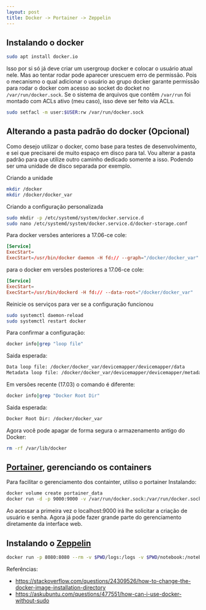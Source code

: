 ```yaml
---
layout: post
title: Docker -> Portainer -> Zeppelin
---
```

## Instalando o docker
```bash
sudo apt install docker.io
```
Isso por si só já deve criar um usergroup docker e colocar o usuário atual nele. Mas ao tentar rodar pode aparecer urescuem erro de permissão. Pois o mecanismo o qual adicionar o usuário ao grupo docker garante permissão para rodar o docker com acesso ao socket do docket no ```/var/run/docker.sock```. Se o sistema de arquivos que contêm ```/var/run``` foi montado com ACLs ativo (meu caso), isso deve ser feito via ACLs.
```bash
sudo setfacl -m user:$USER:rw /var/run/docker.sock
```

## Alterando a pasta padrão do docker (Opcional)

Como desejo utilizar o docker, como base para testes de desenvolvimento, e sei que precisarei de muito espaço em disco para tal. Vou alterar a pasta padrão para que utilize outro caminho dedicado somente a isso. Podendo ser uma unidade de disco separada por exemplo.

Criando a unidade
```bash
mkdir /docker
mkdir /docker/docker_var
```

Criando a configuração personalizada
```bash
sudo mkdir -p /etc/systemd/system/docker.service.d 
sudo nano /etc/systemd/system/docker.service.d/docker-storage.conf
```

Para docker versões anteriores a 17.06-ce cole:
```conf
[Service] 
ExecStart= 
ExecStart=/usr/bin/docker daemon -H fd:// --graph="/docker/docker_var"
``` 
para o docker em versões posteriores a 17.06-ce cole:
```conf
[Service] 
ExecStart= 
ExecStart=/usr/bin/dockerd -H fd:// --data-root="/docker/docker_var"
```

Reinicie os serviços para ver se a configuração funcionou
```bash
sudo systemctl daemon-reload
sudo systemctl restart docker
```

Para confirmar a configuração:
```bash
docker info|grep "loop file"
```
Saida esperada:
```bash 
Data loop file: /docker/docker_var/devicemapper/devicemapper/data 
Metadata loop file: /docker/docker_var/devicemapper/devicemapper/metadata
```

Em versões recente (17.03) o comando é diferente:
```bash
docker info|grep "Docker Root Dir"
```
Saida esperada:
```bash
Docker Root Dir: /docker/docker_var
```

Agora você pode apagar de forma segura o armazenamento antigo do Docker:
```bash
rm -rf /var/lib/docker
```

## [Portainer](https://www.portainer.io/), gerenciando os containers 
Para facilitar o gerenciamento dos containter, utiliso o portainer
Instalando:
```bash
docker volume create portainer_data
docker run -d -p 9000:9000 -v /var/run/docker.sock:/var/run/docker.sock -v portainer_data:/data portainer/portainer
```

Ao acessar a primeira vez o localhost:9000 irá lhe solicitar a criação de usuário e senha.
Agora já pode fazer grande parte do gerenciamento diretamente da interface web.


## Instalando o [Zeppelin](https://zeppelin.apache.org/)
```bash
docker run -p 8080:8080 --rm -v $PWD/logs:/logs -v $PWD/notebook:/notebook -e ZEPPELIN_LOG_DIR='/logs' -e ZEPPELIN_NOTEBOOK_DIR='/notebook' --name zeppelin apache/zeppelin:0.8.0Objetivo é ter uma instalação funcional e gerenciável do Zeppelin no ubuntu.
```

Referências:
* https://stackoverflow.com/questions/24309526/how-to-change-the-docker-image-installation-directory
* https://askubuntu.com/questions/477551/how-can-i-use-docker-without-sudo











